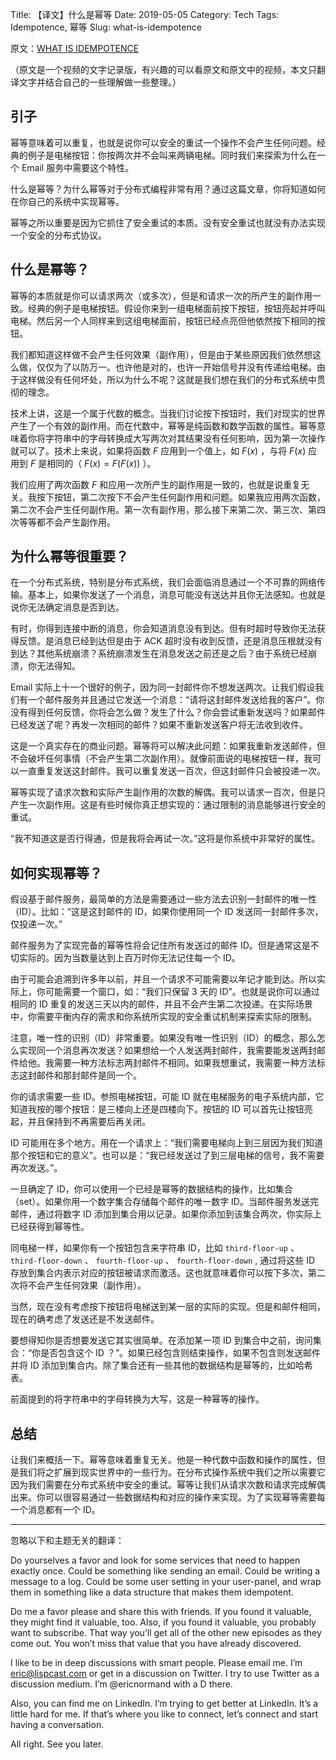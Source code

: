 Title: 【译文】什么是幂等
Date: 2019-05-05
Category: Tech
Tags: Idempotence, 幂等
Slug: what-is-idempotence

原文：[WHAT IS IDEMPOTENCE](https://lispcast.com/what-is-idempotence/)

（原文是一个视频的文字记录版，有兴趣的可以看原文和原文中的视频，本文只翻译文字并结合自己的一些理解做一些整理。）

## 引子

幂等意味着可以重复，也就是说你可以安全的重试一个操作不会产生任何问题。经典的例子是电梯按钮：你按两次并不会叫来两辆电梯。同时我们来探索为什么在一个 Email 服务中需要这个特性。

什么是幂等？为什么幂等对于分布式编程非常有用？通过这篇文章，你将知道如何在你自己的系统中实现幂等。

幂等之所以重要是因为它抓住了安全重试的本质。没有安全重试也就没有办法实现一个安全的分布式协议。

## 什么是幂等？

幂等的本质就是你可以请求两次（或多次），但是和请求一次的所产生的副作用一致。经典的例子是电梯按钮。假设你来到一组电梯面前按下按钮，按钮亮起并呼叫电梯。然后另一个人同样来到这组电梯面前，按钮已经点亮但他依然按下相同的按钮。

我们都知道这样做不会产生任何效果（副作用），但是由于某些原因我们依然想这么做，仅仅为了以防万一。也许他是对的，也许一开始信号并没有传递给电梯。由于这样做没有任何坏处，所以为什么不呢？这就是我们想在我们的分布式系统中贯彻的理念。

技术上讲，这是一个属于代数的概念。当我们讨论按下按钮时，我们对现实的世界产生了一个有效的副作用。而在代数中，幂等是纯函数和数学函数的属性。幂等意味着你将字符串中的字母转换成大写两次对其结果没有任何影响，因为第一次操作就可以了。技术上来说，如果将函数 $F$ 应用到一个值上，如 $F(x)$ ，与将 $F(x)$ 应用到 $F$ 是相同的（ $F(x)=F(F(x))$ ）。

我们应用了两次函数 $F$ 和应用一次所产生的副作用是一致的，也就是说重复无关。我按下按钮，第二次按下不会产生任何副作用和问题。如果我应用两次函数，第二次不会产生任何副作用。第一次有副作用，那么接下来第二次、第三次、第四次等等都不会产生副作用。

## 为什么幂等很重要？

在一个分布式系统，特别是分布式系统，我们会面临消息通过一个不可靠的网络传输。基本上，如果你发送了一个消息，消息可能没有送达并且你无法感知。也就是说你无法确定消息是否到达。

有时，你得到连接中断的消息，你会知道消息没有到达。但有时超时导致你无法获得反馈。是消息已经到达但是由于 ACK 超时没有收到反馈，还是消息压根就没有到达？其他系统崩溃？系统崩溃发生在消息发送之前还是之后？由于系统已经崩溃，你无法得知。

Email 实际上十一个很好的例子，因为同一封邮件你不想发送两次。让我们假设我们有一个邮件服务并且通过它发送一个消息：“请将这封邮件发送给我的客户”。你没有得到任何反馈，你将会怎么做？发生了什么？你会尝试重新发送吗？如果邮件已经发送了呢？再发一次相同的邮件？如果不重新发送客户将无法收到收件。

这是一个真实存在的商业问题。幂等将可以解决此问题：如果我重新发送邮件，但不会破坏任何事情（不会产生第二次副作用）。就像前面说的电梯按钮一样，我可以一直重复发送这封邮件。我可以重复发送一百次，但这封邮件只会被投递一次。

幂等实现了请求次数和实际产生副作用的次数的解偶。我可以请求一百次，但是只产生一次副作用。这是有些时候你真正想实现的：通过限制的消息能够进行安全的重试。

“我不知道这是否行得通，但是我将会再试一次。”这将是你系统中非常好的属性。

## 如何实现幂等？

假设基于邮件服务，最简单的方法是需要通过一些方法去识别一封邮件的唯一性（ID）。比如：“这是这封邮件的 ID，如果你使用同一个 ID 发送同一封邮件多次，仅投递一次。”

邮件服务为了实现完备的幂等性将会记住所有发送过的邮件 ID。但是通常这是不切实际的。因为当数量达到上百万时你无法记住每一个 ID。

由于可能会追溯到许多年以前，并且一个请求不可能需要以年记才能到达。所以实际上，你可能需要一个窗口，如：“我们只保留 3 天的 ID”。也就是说你可以通过相同的 ID 重复的发送三天以内的邮件，并且不会产生第二次投递。在实际场景中，你需要平衡内存的需求和你系统所实现的安全重试机制来探索实际的限制。

注意，唯一性的识别（ID）非常重要。如果没有唯一性识别（ID）的概念，那么怎么实现同一个消息再次发送？如果想给一个人发送两封邮件，我需要能发送两封邮件给他。我需要一种方法标志两封邮件不相同。如果我想重试，我需要一种方法标志这封邮件和那封邮件是同一个。

你的请求需要一些 ID。参照电梯按钮，可能 ID 就在电梯服务的电子系统内部，它知道我按的哪个按钮：是三楼向上还是四楼向下。按钮的 ID 可以首先让按钮亮起，并且保持到不再需要后再关闭。

ID 可能用在多个地方。用在一个请求上：“我们需要电梯向上到三层因为我们知道那个按钮和它的意义”。也可以是：“我已经发送过了到三层电梯的信号，我不需要再次发送。”。

一旦确定了 ID，你可以使用一个已经是幂等的数据结构的操作，比如集合（set）。如果你用一个数字集合存储每个邮件的唯一数字 ID。当邮件服务发送完邮件，通过将数字 ID 添加到集合用以记录。如果你添加到该集合两次，你实际上已经获得到幂等性。

同电梯一样，如果你有一个按钮包含来字符串 ID，比如 `third-floor-up` 、 `third-floor-down` 、 `fourth-floor-up` 、 `fourth-floor-down` , 通过将这些 ID 存放到集合内表示对应的按钮被请求而激活。这也就意味着你可以按下多次，第二次将不会产生任何效果（副作用）。

当然，现在没有考虑按下按钮将电梯送到某一层的实际的实现。但是和邮件相同，现在的确考虑了发送还是不发送邮件。

要想得知你是否想要发送它其实很简单。在添加某一项 ID 到集合中之前，询问集合：“你是否包含这个 ID ？”。如果已经包含则结束操作，如果不包含则发送邮件并将 ID 添加到集合内。除了集合还有一些其他的数据结构是幂等的，比如哈希表。

前面提到的将字符串中的字母转换为大写，这是一种幂等的操作。

## 总结

让我们来概括一下。幂等意味着重复无关。他是一种代数中函数和操作的属性，但是我们将之扩展到现实世界中的一些行为。在分布式操作系统中我们之所以需要它因为我们需要在分布式系统中安全的重试。幂等让我们从请求次数和请求完成解偶出来。你可以很容易通过一些数据结构和对应的操作来实现。为了实现幂等需要每一个消息都有一个 ID。


------

忽略以下和主题无关的翻译：

Do yourselves a favor and look for some services that need to happen exactly once. Could be something like sending an email. Could be writing a message to a log. Could be some user setting in your user-panel, and wrap them in something like a data structure that makes them idempotent.

Do me a favor please and share this with friends. If you found it valuable, they might find it valuable, too. Also, if you found it valuable, you probably want to subscribe. That way you’ll get all of the other new episodes as they come out. You won’t miss that value that you have already discovered.

I like to be in deep discussions with smart people. Please email me. I’m eric@lispcast.com or get in a discussion on Twitter. I try to use Twitter as a discussion medium. I’m @ericnormand with a D there.

Also, you can find me on LinkedIn. I’m trying to get better at LinkedIn. It’s a little hard for me. If that’s where you like to connect, let’s connect and start having a conversation.

All right. See you later.
